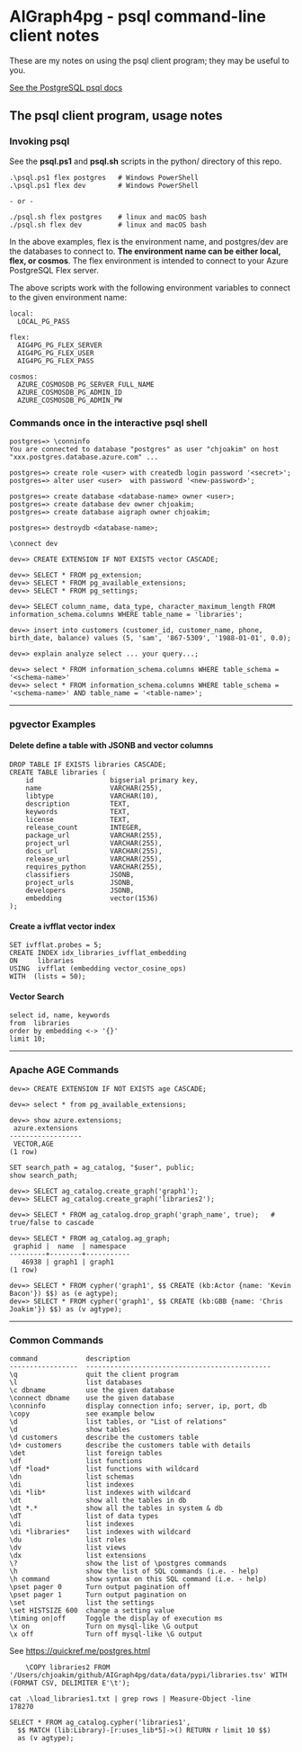 # AIGraph4pg - psql command-line client notes

These are my notes on using the psql client program; they may be useful to you.

[See the PostgreSQL psql docs](https://www.postgresql.org/docs/current/app-psql.html)

## The psql client program, usage notes

### Invoking psql

See the **psql.ps1** and **psql.sh** scripts in the python/ directory of this repo.

```
.\psql.ps1 flex postgres   # Windows PowerShell
.\psql.ps1 flex dev        # Windows PowerShell

- or -

./psql.sh flex postgres    # linux and macOS bash
./psql.sh flex dev         # linux and macOS bash
```

In the above examples, flex is the environment name,
and postgres/dev are the databases to connect to.
**The environment name can be either local, flex, or cosmos**.
The flex environment is intended to connect to your Azure PostgreSQL Flex server.

The above scripts work with the following environment variables
to connect to the given environment name:

```
local:
  LOCAL_PG_PASS

flex:
  AIG4PG_PG_FLEX_SERVER
  AIG4PG_PG_FLEX_USER
  AIG4PG_PG_FLEX_PASS

cosmos:
  AZURE_COSMOSDB_PG_SERVER_FULL_NAME
  AZURE_COSMOSDB_PG_ADMIN_ID
  AZURE_COSMOSDB_PG_ADMIN_PW
```

### Commands once in the interactive psql shell

```
postgres=> \conninfo
You are connected to database "postgres" as user "chjoakim" on host "xxx.postgres.database.azure.com" ...

postgres=> create role <user> with createdb login password '<secret>';
postgres=> alter user <user>  with password '<new-password>';

postgres=> create database <database-name> owner <user>;
postgres=> create database dev owner chjoakim;
postgres=> create database aigraph owner chjoakim;

postgres=> destroydb <database-name>;

\connect dev

dev=> CREATE EXTENSION IF NOT EXISTS vector CASCADE;

dev=> SELECT * FROM pg_extension;
dev=> SELECT * FROM pg_available_extensions;
dev=> SELECT * FROM pg_settings;

dev=> SELECT column_name, data_type, character_maximum_length FROM information_schema.columns WHERE table_name = 'libraries';

dev=> insert into customers (customer_id, customer_name, phone, birth_date, balance) values (5, 'sam', '867-5309', '1988-01-01', 0.0);

dev=> explain analyze select ... your query...;

dev=> select * FROM information_schema.columns WHERE table_schema = '<schema-name>'
dev=> select * FROM information_schema.columns WHERE table_schema = '<schema-name>' AND table_name = '<table-name>';
```

---

### pgvector Examples

#### Delete define a table with JSONB and vector columns

```
DROP TABLE IF EXISTS libraries CASCADE;
CREATE TABLE libraries (
    id                   bigserial primary key,
    name                 VARCHAR(255),
    libtype              VARCHAR(10),
    description          TEXT,
    keywords             TEXT,
    license              TEXT,
    release_count        INTEGER,
    package_url          VARCHAR(255),
    project_url          VARCHAR(255),
    docs_url             VARCHAR(255),
    release_url          VARCHAR(255),
    requires_python      VARCHAR(255),
    classifiers          JSONB,
    project_urls         JSONB,
    developers           JSONB,
    embedding            vector(1536)
);
```

#### Create a ivfflat vector index

```
SET ivfflat.probes = 5;
CREATE INDEX idx_libraries_ivfflat_embedding
ON     libraries
USING  ivfflat (embedding vector_cosine_ops)
WITH  (lists = 50);
```

#### Vector Search

```
select id, name, keywords
from  libraries
order by embedding <-> '{}'
limit 10;
```

---

### Apache AGE Commands

```
dev=> CREATE EXTENSION IF NOT EXISTS age CASCADE;

dev=> select * from pg_available_extensions;

dev=> show azure.extensions;
 azure.extensions
------------------
 VECTOR,AGE
(1 row)

SET search_path = ag_catalog, "$user", public;
show search_path;

dev=> SELECT ag_catalog.create_graph('graph1');
dev=> SELECT ag_catalog.create_graph('libraries2');

dev=> SELECT * FROM ag_catalog.drop_graph('graph_name', true);   # true/false to cascade

dev=> SELECT * FROM ag_catalog.ag_graph;
 graphid |  name  | namespace
---------+--------+-----------
   46938 | graph1 | graph1
(1 row)

dev=> SELECT * FROM cypher('graph1', $$ CREATE (kb:Actor {name: 'Kevin Bacon'}) $$) as (e agtype);
dev=> SELECT * FROM cypher('graph1', $$ CREATE (kb:GBB {name: 'Chris Joakim'}) $$) as (v agtype);
```

---

### Common Commands

```
command            description
-----------------  ----------------------------------------------
\q                 quit the client program
\l                 list databases
\c dbname          use the given database
\connect dbname    use the given database
\conninfo          display connection info; server, ip, port, db
\copy              see example below
\d                 list tables, or "List of relations"
\d                 show tables
\d customers       describe the customers table
\d+ customers      describe the customers table with details
\det               list foreign tables
\df                list functions
\df *load*         list functions with wildcard
\dn                list schemas
\di                list indexes
\di *lib*          list indexes with wildcard
\dt                show all the tables in db
\dt *.*            show all the tables in system & db
\dT                list of data types
\di                list indexes
\di *libraries*    list indexes with wildcard
\du                list roles
\dv                list views
\dx                list extensions
\?                 show the list of \postgres commands
\h                 show the list of SQL commands (i.e. - help)
\h command         show syntax on this SQL command (i.e. - help)
\pset pager 0      Turn output pagination off
\pset pager 1      Turn output pagination on
\set               list the settings
\set HISTSIZE 600  change a setting value
\timing on|off     Toggle the display of execution ms
\x on              Turn on mysql-like \G output
\x off             Turn off mysql-like \G output
```

See https://quickref.me/postgres.html


```
    \COPY libraries2 FROM '/Users/chjoakim/github/AIGraph4pg/data/data/pypi/libraries.tsv' WITH (FORMAT CSV, DELIMITER E'\t');

cat .\load_libraries1.txt | grep rows | Measure-Object -line
178270
```


```
SELECT * FROM ag_catalog.cypher('libraries1',
  $$ MATCH (lib:Library)-[r:uses_lib*5]->() RETURN r limit 10 $$)
  as (v agtype);
```